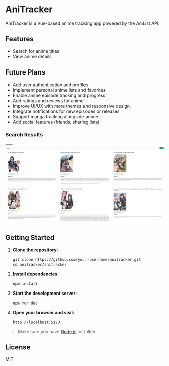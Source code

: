 # AniTracker

AniTracker is a Vue-based anime tracking app powered by the AniList API.

## Features

- Search for anime titles
- View anime details

## Future Plans

- Add user authentication and profiles
- Implement personal anime lists and favorites
- Enable anime episode tracking and progress
- Add ratings and reviews for anime
- Improve UI/UX with more themes and responsive design
- Integrate notifications for new episodes or releases
- Support manga tracking alongside anime
- Add social features (friends, sharing lists)


### Search Results

![Search Screenshot](./screenshots/search.png)

## Getting Started

1. **Clone the repository:**
   ```
   git clone https://github.com/your-username/anitracker.git
   cd anitracker/anitracker
   ```

2. **Install dependencies:**
   ```
   npm install
   ```

3. **Start the development server:**
   ```
   npm run dev
   ```

4. **Open your browser and visit:**
   ```
   http://localhost:5173
   ```

> Make sure you have [Node.js](https://nodejs.org/) installed.


## License

MIT